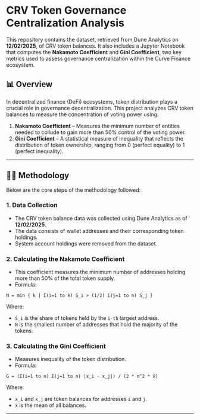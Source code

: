 # CRV Token Governance Centralization Analysis

This repository contains the dataset, retrieved from Dune Analytics on **12/02/2025**, of CRV token balances. It also includes a Jupyter Notebook that computes the **Nakamoto Coefficient** and **Gini Coefficient**, two key metrics used to assess governance centralization within the Curve Finance ecosystem.

## 📊 **Overview**

In decentralized finance (DeFi) ecosystems, token distribution plays a crucial role in governance decentralization. This project analyzes CRV token balances to measure the concentration of voting power using:

1. **Nakamoto Coefficient** – Measures the minimum number of entities needed to collude to gain more than 50% control of the voting power.
2. **Gini Coefficient** – A statistical measure of inequality that reflects the distribution of token ownership, ranging from 0 (perfect equality) to 1 (perfect inequality).

---

## 🧑‍🔬 **Methodology**

Below are the core steps of the methodology followed:

### 1. **Data Collection**
- The CRV token balance data was collected using Dune Analytics as of **12/02/2025**.
- The data consists of wallet addresses and their corresponding token holdings.
- System account holdings were removed from the dataset.
  
### 2. **Calculating the Nakamoto Coefficient**
- This coefficient measures the minimum number of addresses holding more than 50% of the total token supply.
- Formula:

```
N = min { k | Σ(i=1 to k) S_i > (1/2) Σ(j=1 to n) S_j }
```

Where:
- `S_i` is the share of tokens held by the `i-th` largest address.
- `N` is the smallest number of addresses that hold the majority of the tokens.

### 3. **Calculating the Gini Coefficient**
- Measures inequality of the token distribution.
- Formula:

```
G = (Σ(i=1 to n) Σ(j=1 to n) |x_i - x_j|) / (2 * n^2 * x̄)
```

Where:
- `x_i` and `x_j` are token balances for addresses `i` and `j`.
- `x̄` is the mean of all balances.

---


